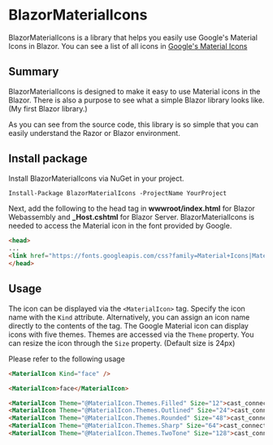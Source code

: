 # BlazorMaterialIcons

BlazorMaterialIcons is a library that helps you easily use Google's Material Icons in Blazor.
You can see a list of all icons in [Google's Material Icons](https://material.io/resources/icons/?style=baseline)


## Summary

BlazorMaterialIcons is designed to make it easy to use Material icons in the Blazor. There is also a purpose to see what a simple Blazor library looks like. (My first Blazor library.)

As you can see from the source code, this library is so simple that you can easily understand the Razor or Blazor environment.


## Install package

Install BlazorMaterialIcons via NuGet in your project.

```ps
Install-Package BlazorMaterialIcons -ProjectName YourProject
```

Next, add the following to the head tag in **wwwroot/index.html** for Blazor Webassembly and **_Host.cshtml** for Blazor Server.
BlazorMaterialIcons is needed to access the Material icon in the font provided by Google.

```html
<head>
...
<link href="https://fonts.googleapis.com/css?family=Material+Icons|Material+Icons+Outlined|Material+Icons+Sharp|Material+Icons+Round|Material+Icons+Two+Tone" rel="stylesheet">
</head>
```


## Usage

The icon can be displayed via the `<MaterialIcon>` tag.
Specify the icon name with the `Kind` attribute. Alternatively, you can assign an icon name directly to the contents of the tag.
The Google Material icon can display icons with five themes. Themes are accessed via the `Theme` property.
You can resize the icon through the `Size` property. (Default size is 24px)

Please refer to the following usage

```html
<MaterialIcon Kind="face" />

<MaterialIcon>face</MaterialIcon>

<MaterialIcon Theme="@MaterialIcon.Themes.Filled" Size="12">cast_connected</MaterialIcon>
<MaterialIcon Theme="@MaterialIcon.Themes.Outlined" Size="24">cast_connected</MaterialIcon>
<MaterialIcon Theme="@MaterialIcon.Themes.Rounded" Size="48">cast_connected</MaterialIcon>
<MaterialIcon Theme="@MaterialIcon.Themes.Sharp" Size="64">cast_connected</MaterialIcon>
<MaterialIcon Theme="@MaterialIcon.Themes.TwoTone" Size="128">cast_connected</MaterialIcon>
```

